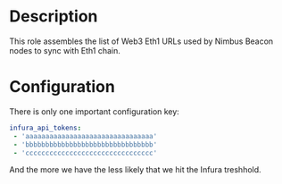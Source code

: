 # Description

This role assembles the list of Web3 Eth1 URLs used by Nimbus Beacon nodes to sync with Eth1 chain.

# Configuration

There is only one important configuration key:
```yaml
infura_api_tokens:
 - 'aaaaaaaaaaaaaaaaaaaaaaaaaaaaaaaa'
 - 'bbbbbbbbbbbbbbbbbbbbbbbbbbbbbbbb'
 - 'cccccccccccccccccccccccccccccccc'
```
And the more we have the less likely that we hit the Infura treshhold.
